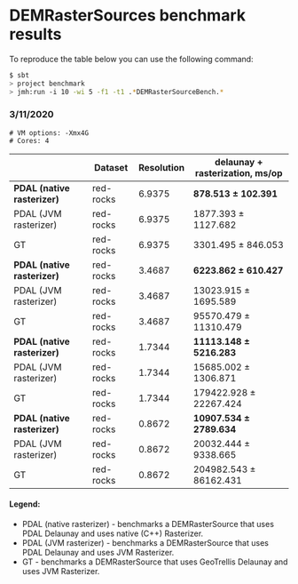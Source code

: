 # DEMRasterSources benchmark results

To reproduce the table below you can use the following command:

```bash
$ sbt
> project benchmark
> jmh:run -i 10 -wi 5 -f1 -t1 .*DEMRasterSourceBench.*
```

### 3/11/2020

```
# VM options: -Xmx4G
# Cores: 4
```

|                             | Dataset  | Resolution | delaunay + rasterization, ms/op |
|-----------------------------|----------|------------|---------------------------------|
|**PDAL (native rasterizer)** |red-rocks | 6.9375     | **878.513    ±   102.391**      |
|PDAL (JVM rasterizer)        |red-rocks | 6.9375     | 1877.393   ±  1127.682          |
|GT                           |red-rocks | 6.9375     | 3301.495   ±   846.053          |
|**PDAL (native rasterizer)** |red-rocks | 3.4687     | **6223.862   ±   610.427**      |
|PDAL (JVM rasterizer)        |red-rocks | 3.4687     | 13023.915  ±  1695.589          |
|GT                           |red-rocks | 3.4687     | 95570.479  ± 11310.479          |
|**PDAL (native rasterizer)** |red-rocks | 1.7344     | **11113.148  ±  5216.283**      |
|PDAL (JVM rasterizer)        |red-rocks | 1.7344     | 15685.002  ±  1306.871          |
|GT                           |red-rocks | 1.7344     | 179422.928 ± 22267.424          |
|**PDAL (native rasterizer)** |red-rocks | 0.8672     | **10907.534  ±  2789.634**      |
|PDAL (JVM rasterizer)        |red-rocks | 0.8672     | 20032.444  ±  9338.665          |
|GT                           |red-rocks | 0.8672     | 204982.543 ± 86162.431          |

#### Legend:
* PDAL (native rasterizer) - benchmarks a DEMRasterSource that uses PDAL Delaunay and uses native (C++) Rasterizer.
* PDAL (JVM rasterizer) - benchmarks a DEMRasterSource that uses PDAL Delaunay and uses JVM Rasterizer.
* GT - benchmarks a DEMRasterSource that uses GeoTrellis Delaunay and uses JVM Rasterizer.
